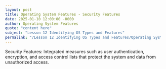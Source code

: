 ```yaml
---
layout: post
title: Operating System Features - Security Features
date: 2025-01-10 12:00:00 -0000
author: Operating System Features
quote: "content here"
subject: "Lesson 12 Identifying OS Types and Features"
permalink: "/Lesson 12 Identifying OS Types and Features/Operating System Features/Operating System Features - Security Features"
---
```


Security Features: Integrated measures such as user authentication, encryption, and access control lists that protect the system and data from unauthorized access.
